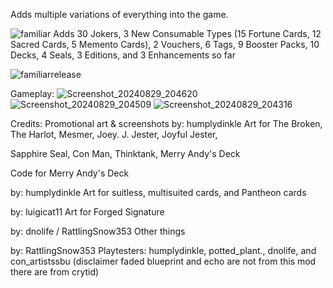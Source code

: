 Adds multiple variations of everything into the game.  
        
![familiar](https://github.com/user-attachments/assets/58498779-25bc-4128-8a35-6cda1e17a795)
Adds 30 Jokers, 3 New Consumable Types (15 Fortune Cards, 12 Sacred Cards, 5 Memento Cards), 2 Vouchers, 6 Tags, 9 Booster Packs, 10 Decks, 4 Seals, 3 Editions, and 3 Enhancements so far

![familiarrelease](https://github.com/user-attachments/assets/f7a77274-b4f5-438c-a64c-8c6f08ea7d36)

Gameplay:
![Screenshot_20240829_204620](https://github.com/user-attachments/assets/a628f3cd-1728-40fc-8f07-663fcc3046cf)
![Screenshot_20240829_204509](https://github.com/user-attachments/assets/e0d03f02-eccb-4343-b68b-63ada0d8481d)
![Screenshot_20240829_204316](https://github.com/user-attachments/assets/77e7ca58-dcb9-45e4-9433-469214c98a55)

Credits:
Promotional art & screenshots by: humplydinkle
Art for The Broken, The Harlot, Mesmer, Joey. J. Jester, Joyful Jester,

Sapphire Seal, Con Man, Thinktank, Merry Andy's Deck

Code for Merry Andy's Deck

by: humplydinkle
Art for suitless, multisuited cards, and Pantheon cards

by: luigicat11
Art for Forged Signature

by: dnolife / RattlingSnow353
Other things

by: RattlingSnow353
Playtesters: humplydinkle, potted_plant., dnolife, and con_artistssbu
(disclaimer faded blueprint and echo are not from this mod there are from crytid)
